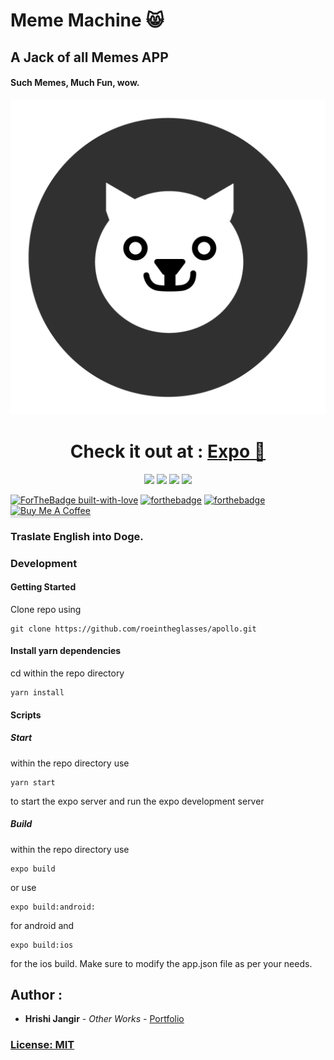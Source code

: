 # Meme Machine 😸
## A Jack of all Memes APP
#### Such Memes, Much Fun, wow. 



<p align="center">
<img style="text-align:center;" src="https://github.com/roeintheglasses/doge-native/blob/master/assets/icon.png?raw=true">
</p>

<h1 align="center">
  Check it out at : <a href="https://expo.io/dashboard/roeintheglasses/builds/4839bc0b-fbcc-4ec7-951d-2e5e3ffc2fce">Expo 📱</a>
</h1>


<p align="center">
  <img src="https://img.shields.io/badge/iOS-4630EB.svg?style=ffor-the-badge&logo=APPLE&labelColor=999999&logoColor=fff" href="https://expo.io/dashboard/roeintheglasses/builds/4839bc0b-fbcc-4ec7-951d-2e5e3ffc2fce">
  <img src="https://img.shields.io/badge/Android-4630EB.svg?style=ffor-the-badge&logo=ANDROID&labelColor=A4C639&logoColor=fff" href="https://expo.io/dashboard/roeintheglasses/builds/4839bc0b-fbcc-4ec7-951d-2e5e3ffc2fce">
  <img src="https://img.shields.io/badge/web-4630EB.svg?style=ffor-the-badge&logo=GOOGLE-CHROME&labelColor=4285F4&logoColor=fff" href="https://expo.io/dashboard/roeintheglasses/builds/4839bc0b-fbcc-4ec7-951d-2e5e3ffc2fce">
  <img src='https://bettercodehub.com/edge/badge/roeintheglasses/doge-native?branch=master'>
</p>

  

[![ForTheBadge built-with-love](http://ForTheBadge.com/images/badges/built-with-love.svg)](https://github.com/roeintheglasses/apollo)
[![forthebadge](https://forthebadge.com/images/badges/designed-in-ms-paint.svg)](https://forthebadge.com)
[![forthebadge](https://forthebadge.com/images/badges/powered-by-electricity.svg)](https://forthebadge.com)
<a href="https://www.buymeacoffee.com/roeintheglasses" target="_blank"><img src="https://www.buymeacoffee.com/assets/img/custom_images/orange_img.png" alt="Buy Me A Coffee" style="height: 41px !important;width: 174px !important;box-shadow: 0px 3px 2px 0px rgba(190, 190, 190, 0.5) !important;-webkit-box-shadow: 0px 3px 2px 0px rgba(190, 190, 190, 0.5) !important;" ></a>



###  Traslate English into Doge. 


### Development
#### Getting Started  

Clone repo using

```
git clone https://github.com/roeintheglasses/apollo.git
```

#### Install yarn dependencies

cd within the repo directory

```
yarn install
```
#### Scripts 

##### Start

within the repo directory use

```
yarn start
```
to start the expo server and run the expo development server


##### Build

within the repo directory use

```
expo build
```
or use

```
expo build:android:
```
for android and
```
expo build:ios
```
for the ios build.
Make sure to modify the app.json file as per your needs.


## Author :

*  **Hrishi Jangir** - *Other Works* - [Portfolio](https://roeintheglasses.github.io)

### [License: MIT](LICENSE.md)  
